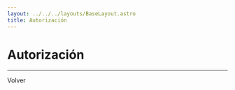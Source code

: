 ```yaml
---
layout: ../../../layouts/BaseLayout.astro
title: Autorización
---
```


# Autorización

<hr>

<p class="link-back-container">
  <a class="link-back" href="/blog/csharp">Volver</a>
</p>

<style>
  .link-back-container {
    margin: 0;
  }

  .link-back {
    color: var(--color-text);
    text-decoration: none;
    cursor: pointer;
  }

  .link-back:hover {
    color: crimson
  }
</style>
